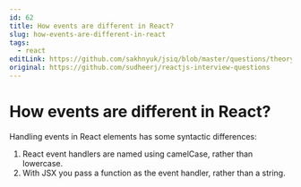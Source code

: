 ```yaml
---
id: 62
title: How events are different in React?
slug: how-events-are-different-in-react
tags:
  - react
editLink: https://github.com/sakhnyuk/jsiq/blob/master/questions/theory/react/62.md
original: https://github.com/sudheerj/reactjs-interview-questions
---
```


# How events are different in React?

Handling events in React elements has some syntactic differences:

1. React event handlers are named using camelCase, rather than lowercase.
2. With JSX you pass a function as the event handler, rather than a string.